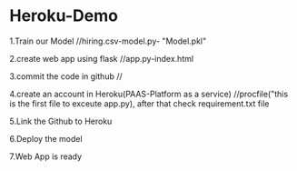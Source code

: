 # Heroku-Demo


1.Train our Model //hiring.csv-model.py-  "Model.pkl"

2.create web app using flask //app.py-index.html

3.commit the code in github //

4.create an account in Heroku(PAAS-Platform as a service) //procfile("this is the first file to exceute app.py), after that check requirement.txt file 

5.Link the Github to Heroku

6.Deploy the model

7.Web App is ready
